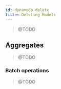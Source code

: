 ```yaml
---
id: dynamodb-delete
title: Deleting Models
---
```


> @TODO

## Aggregates

> @TODO

### Batch operations

> @TODO
